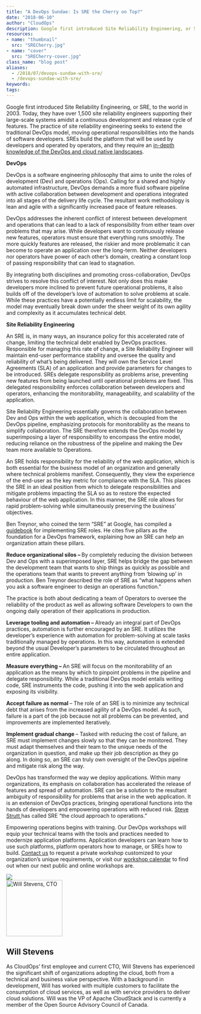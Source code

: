 ```yaml
---
title: "A DevOps Sundae: Is SRE the Cherry on Top?"
date: "2018-06-10"
author: "CloudOps"
description: Google first introduced Site Reliability Engineering, or SRE, to the world in 2003. Its approach is key for Infrastructure as Code.
resources:
- name: "thumbnail"
  src: "SRECherry.jpg"
- name: "cover"
  src: "SRECherry-cover.jpg"
class_name: "blog post"
aliases:
  - /2018/07/devops-sundae-with-sre/
  - /devops-sundae-with-sre/
keywords:
tags:
---
```


<p><span style="font-weight: 400;">Google first introduced Site Reliability Engineering, or SRE, to the world in 2003. Today, they have over 1,500 site reliability engineers supporting their large-scale systems amidst a continuous development and release cycle of features. The practice of site reliability engineering seeks to extend the traditional DevOps model, moving operational responsibilities into the hands of software developers. SREs build the platform that will be used by developers and operated by operators, and they require an <a href="https://www.cloudops.com/workshops/" target="_blank" rel="noopener noreferrer">in-depth knowledge of the DevOps and cloud native landscapes</a>.</span></p>

<p><b>DevOps</b></p>

<p><span style="font-weight: 400;">DevOps is a software engineering philosophy that aims to unite the roles of development (Dev) and operations (Ops). Calling for a shared and highly automated infrastructure, DevOps demands a more fluid </span><span style="font-weight: 400;">software</span><span style="font-weight: 400;"> pipeline with active collaboration between development and operations integrated into all stages of the delivery life cycle. The resultant work methodology is lean and agile with a significantly increased pace of feature releases.</span></p>

<p><span style="font-weight: 400;">DevOps addresses the inherent conflict of interest between development and operations that can lead to a lack of responsibility from either team over problems that may arise. While developers want to continuously release new features, operators must ensure that everything runs smoothly. The more quickly features are released, the riskier and more problematic it can become to operate an application&nbsp;over the long-term. Neither developers nor operators have power of each other’s domain, creating a constant loop of passing responsibility that can lead to stagnation. </span></p>

<p><span style="font-weight: 400;">By integrating both disciplines and promoting cross-collaboration, DevOps strives to resolve this conflict of interest. Not only does this make developers more inclined to prevent future operational problems, it also builds off of the developer’s love of automation to solve problems at scale. While these practices have a potentially endless limit for scalability, the model may eventually break down under the sheer weight of its own agility and complexity as it accumulates technical debt. </span></p>

<p><b>Site Reliability Engineering</b></p>

<p><span style="font-weight: 400;">An SRE is, in many ways, an insurance policy for this accelerated rate of change, limiting the technical debt enabled by DevOps practices. Responsible for managing this rate of change, a Site Reliability Engineer will maintain end-user performance stability and oversee the quality and reliability of what’s being delivered. They will own the Service Level Agreements (SLA) of an application and provide parameters for changes to be introduced. SREs delegate responsibility as problems arise, preventing new features from being launched until operational problems are fixed. This delegated responsibility enforces collaboration between developers and operators, enhancing the monitorability, manageability, and scalability of the application.</span></p>

<p>Site Reliability Engineering essentially governs the collaboration between Dev and Ops within the web application, which is decoupled from the DevOps pipeline, emphasizing protocols for monitorability as the means to simplify collaboration. The SRE therefore extends the DevOps model by superimposing a layer of responsibility to encompass the entire model, reducing reliance on the robustness of the pipeline and making the Dev team more available to Operations.</p>

<p><span style="font-weight: 400;">An SRE holds responsibility for the reliability of the web application, which is both essential for the business model of an organization and generally where technical problems manifest. Consequently, they view the experience of the end-user as the key metric for compliance with the SLA</span><span style="font-weight: 400;">. This places the SRE in an ideal position from which to delegate responsibilities and mitigate problems impacting the SLA so as to restore the expected behaviour of the web application. In this manner, the SRE role allows for rapid problem-solving while simultaneously preserving the business’ objectives. </span></p>

<p><span style="font-weight: 400;">Ben Treynor</span><span style="font-weight: 400;">, who coined the term “SRE” at Google, has compiled a </span><a href="https://landing.google.com/sre/book/index.html" target="_blank" rel="noopener noreferrer"><span style="font-weight: 400;">guidebook</span></a><span style="font-weight: 400;"> for implementing SRE roles. He cites five pillars as the foundation for a DevOps framework, explaining how an SRE can help an organization attain these pillars. </span></p>

<p><b>Reduce organizational silos – </b><span style="font-weight: 400;">By completely reducing the division between Dev and Ops with a superimposed layer, SRE helps bridge the gap between the development team that wants to ship things as quickly as possible and the operations team that wants to prevent anything from ‘blowing up’ in production. Ben Treynor described the role of SRE as “what happens when you ask a software engineer to design an operations function.” </span></p>

<p><span style="font-weight: 400;">The practice is both about dedicating a team of Operators to oversee the reliability of the product as well as allowing software Developers to own the ongoing daily operation of their applications in production. </span></p>

<p><b>Leverage tooling and automation – </b><span style="font-weight: 400;">Already an integral part of DevOps practices, automation is further encouraged by an SRE. It utilizes the developer’s experience with automation for problem-solving at scale tasks traditionally managed by operations. In this way, automation is extended beyond the usual Developer’s parameters to be circulated throughout an entire application. </span></p>

<p><b>Measure everything – </b><span style="font-weight: 400;">An SRE will focus on the monitorability of an application as the means by which to pinpoint problems in the pipeline and delegate responsibility. While a traditional DevOps model entails writing code, SRE instruments the code, pushing it into the web application and exposing its visibility.</span></p>

<p><b>Accept failure as normal </b><span style="font-weight: 400;">– The role of an SRE is to minimize any technical debt that arises from the increased agility of a DevOps model. As such, failure is a part of the job because not all problems can be prevented, and improvements are implemented iteratively.</span></p>

<p><b>Implement gradual change </b><span style="font-weight: 400;">– Tasked with reducing the cost of failure, an SRE must implement changes slowly so that they can be monitored. They must adapt themselves and their team to the unique needs of the organization in question, and make up their job description as they go along. In doing so, an SRE can truly own oversight of the DevOps pipeline and mitigate risk along the way. </span></p>

<p><span style="font-weight: 400;">DevOps has transformed the way we deploy applications. Within many organizations, its emphasis on collaboration has accelerated the release of features and spread of automation. SRE can be a solution to the resultant ambiguity of responsibility for problems that arise in the web application. It is an extension of DevOps practices, bringing operational functions into the hands of developers and empowering operations with reduced risk. </span><a href="https://www.ibm.com/blogs/bluemix/2017/08/site-reliability-engineering-cloud-approach-operations/" target="_blank" rel="noopener noreferrer"><span style="font-weight: 400;">Steve Strutt </span></a><span style="font-weight: 400;">has called SRE “the cloud approach to operations.”&nbsp;</span></p>

<p>Empowering operations begins with training. Our DevOps workshops will equip your technical teams with the tools and practices needed to modernize application platforms. Application developers can learn how to use such platforms, platform operators how to manage, or SREs how to build. <a href="/workshops-information">Contact us</a> to request a private workshop customized to your organization’s unique requirements, or visit our <a href="/calendar">workshop calendar</a> to find out when our next public and online workshops are.</p>

<div class="row">
    <div class="col-xl-8 offset-xl-2 col-lg-10 offset-lg-1 col-md-10 offset-md-1 col-sm-12 col-xs-12 cta-image">
    <a href="/workshops">
      <img src="/images/blog/cta/workshop-white.jpeg">
    </a>
    </div>
</div>

<img class="alignleft" src="/images/blog/post/will.jpg" alt="Will Stevens, CTO" width="150">
<h2>Will Stevens</h2>
<p>As CloudOps’ first employee and current CTO, Will Stevens has experienced the significant shift of organizations adopting the cloud, both from a technical and business value perspective. With a background in development, Will has worked with multiple customers to facilitate the consumption of cloud services, as well as with service providers to deliver cloud solutions. Will was the VP of Apache CloudStack and is currently a member of the Open Source Advisory Council of Canada.</p>